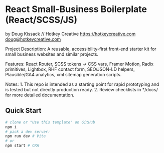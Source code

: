 # React Small-Business Boilerplate (React/SCSS/JS)
by Doug Kissack // Hotkey Creative
https://hotkeycreative.com
doug@hotkeycreative.com

Project Description: A reusable, accessibility-first front-end starter kit for small business websites and similar projects.

Features: React Router, SCSS tokens -> CSS vars, Framer Motion, Radix primitives, Lightbox, 
          RHF contact form, SEO/JSON-LD helpers, Plausible/GA4 analytics, xml sitemap generation scripts.

Notes: 1. This repo is intended as a starting point for rapid prototyping and is tested but not directly production ready.
       2. Review checklists in */docs/ for more detailed documentation.

## Quick Start
```bash
# clone or "Use this template" on GitHub
npm i
# pick a dev server:
npm run dev # Vite
# or
npm start # CRA